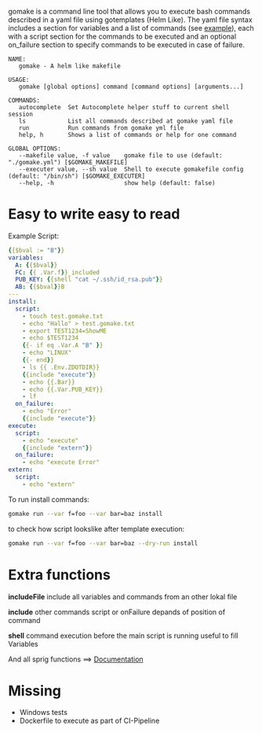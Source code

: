 gomake is a command line tool that allows you to execute bash commands described in a yaml file using gotemplates (Helm Like). 
The yaml file syntax includes a section for variables and a list of commands (see [example](./gomake.yml)), each with a script section for the commands to be executed and an optional on_failure section to specify commands to be executed in case of failure.

```
NAME:
   gomake - A helm like makefile

USAGE:
   gomake [global options] command [command options] [arguments...]

COMMANDS:
   autocomplete  Set Autocomplete helper stuff to current shell session
   ls            List all commands described at gomake yaml file
   run           Run commands from gomake yml file
   help, h       Shows a list of commands or help for one command

GLOBAL OPTIONS:
   --makefile value, -f value    gomake file to use (default: "./gomake.yml") [$GOMAKE_MAKEFILE]
   --executer value, --sh value  Shell to execute gomakefile config (default: "/bin/sh") [$GOMAKE_EXECUTER]
   --help, -h                    show help (default: false)
```

# Easy to write easy to read
Example Script: 
```yaml
{{$bval := "B"}}
variables: 
  A: {{$bval}}
  FC: {{ .Var.f}}_included
  PUB_KEY: {{shell "cat ~/.ssh/id_rsa.pub"}}
  AB: {{$bval}}B
---
install:
  script: 
    - touch test.gomake.txt
    - echo "Hallo" > test.gomake.txt
    - export TEST1234=ShowME
    - echo $TEST1234
    {{- if eq .Var.A "B" }}
    - echo "LINUX"
    {{- end}}
    - ls {{ .Env.ZDOTDIR}}
    {{include "execute"}}
    - echo {{.Bar}}
    - echo {{.Var.PUB_KEY}}
    - lf
  on_failure: 
    - echo "Error"
    {{include "execute"}}
execute: 
  script:
    - echo "execute"
    {{include "extern"}}
  on_failure: 
    - echo "execute Error"
extern: 
  script:
    - echo "extern"
```


To run install commands: 
```bash
gomake run --var f=foo --var bar=baz install
```

to check how script lookslike after template execution: 

```bash
gomake run --var f=foo --var bar=baz --dry-run install
```
# Extra functions

**includeFile**
include all variables and commands from an other lokal file

**include**
other commands script or onFailure depands of position of command

**shell** 
command execution before the main script is running useful to fill Variables

And all sprig functions ==> [Documentation](http://masterminds.github.io/sprig/)

# Missing
- Windows tests
- Dockerfile to execute as part of CI-Pipeline


